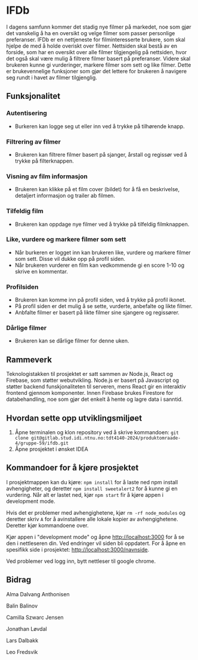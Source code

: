 # IFDb 
I dagens samfunn kommer det stadig nye filmer på markedet, noe som gjør det vanskelig å ha en oversikt og velge filmer som passer personlige preferanser. IFDb er en nettjeneste for filminteresserte brukere, som skal hjelpe de med å holde overiskt over filmer. Nettsiden skal bestå av en forside, som har en oversikt over alle filmer tilgjengelig på nettsiden, hvor det også skal være mulig å filtrere filmer basert på preferanser. Videre skal brukeren kunne gi vurderinger, markere filmer som sett og like filmer. Dette er brukevennelige funksjoner som gjør det lettere for brukeren å navigere seg rundt i havet av filmer tilgjenglig.

## Funksjonalitet
### Autentisering
- Burkeren kan logge seg ut eller inn ved å trykke på tilhørende knapp.
### Filtrering av filmer
- Brukeren kan filtrere filmer basert på sjanger, årstall og regissør ved å trykke på filterknappen. 
### Visning av film informasjon
- Brukeren kan klikke på et film cover (bildet) for å få en beskrivelse, detaljert informasjon og trailer ab filmen.
### Tilfeldig film
- Brukeren kan oppdage nye filmer ved å trykke på tilfeldig filmknappen. 
### Like, vurdere og markere filmer som sett
- Når burkeren er logget inn kan brukeren like, vurdere og markere filmer som sett. Disse vil dukke opp på profil siden.
-  Når brukeren vurderer en film kan vedkommende gi en score 1-10 og skrive en kommentar.
### Profilsiden
- Brukeren kan komme inn på profil siden, ved å trykke på profil ikonet.
- På profil siden er det mulig å se sette, vurderte, anbefalte og likte filmer. 
- Anbfalte filmer er basert på likte filmer sine sjangere og regissører.
### Dårlige filmer
- Brukeren kan se dårlige filmer for denne uken. 


## Rammeverk  
Teknologistakken til prosjektet er satt sammen av Node.js, React og Firebase, som støtter webutvikling. Node.js er basert på Javascript og støtter backend funskjonaliteten til serveren, mens React gir en interaktiv frontend gjennom komponenter. Innen Firebase brukes Firestore for databehandling, noe som gjør det enkelt å hente og lagre data i sanntid. 

## Hvordan sette opp utviklingsmiljøet
1. Åpne terminalen og klon repository ved å skrive kommandoen: `git clone git@gitlab.stud.idi.ntnu.no:tdt4140-2024/produktomraade-4/gruppe-59/ifdb.git` 
2. Åpne prosjektet i ønsket IDEA

## Kommandoer for å kjøre prosjektet
I prosjektmappen kan du kjøre: `npm install` for å laste ned npm install avhengigheter, og deretter `npm install sweetalert2` for å kunne gi en vurdering. Når alt er lastet ned, kjør  `npm start` fir å kjøre appen i development mode.

Hvis det er problemer med avhengighetene, kjør `rm -rf node_modules` og deretter skriv `A` for å avinstallere alle lokale kopier av avhengighetene. Deretter kjør kommandoene over. 

Kjør appen i "development mode" og åpne [http://localhost:3000](http://localhost:3000) for å se den i nettleseren din. Ved endringer vil siden bli oppdatert. For å åpne en spesifikk side i prosjektet: [http://localhost:3000/navnside](http://localhost:3000/navnside).

Ved problemer ved logg inn, bytt nettleser til google chrome.

## Bidrag 
Alma Dalvang Anthonisen

Balin Balinov

Camilla Szwarc Jensen

Jonathan Løvdal

Lars Dalbakk

Leo Fredsvik
 




